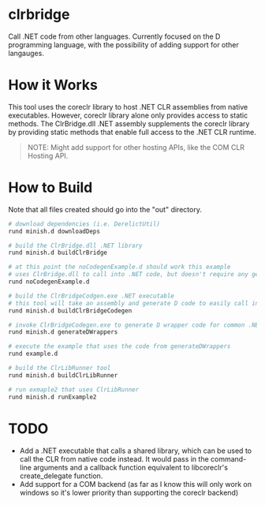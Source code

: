 # clrbridge

Call .NET code from other languages.  Currently focused on the D programming language, with the possibility of adding support for other langauges.

# How it Works

This tool uses the coreclr library to host .NET CLR assemblies from native executables. However, coreclr library alone only provides access to static methods. The ClrBridge.dll .NET assembly supplements the coreclr library by providing static methods that enable full access to the .NET CLR runtime.

> NOTE: Might add support for other hosting APIs, like the COM CLR Hosting API.

# How to Build

Note that all files created should go into the "out" directory.

```bash
# download dependencies (i.e. DerelictUtil)
rund minish.d downloadDeps

# build the ClrBridge.dll .NET library
rund minish.d buildClrBridge

# at this point the noCodegenExample.d should work this example
# uses ClrBridge.dll to call into .NET code, but doesn't require any generated code
rund noCodegenExample.d

# build the ClrBridgeCodgen.exe .NET executable
# this tool will take an assembly and generate D code to easily call into it
rund minish.d buildClrBridgeCodegen

# invoke ClrBridgeCodegen.exe to generate D wrapper code for common .NET libraries
rund minish.d generateDWrappers

# execute the example that uses the code from generateDWrappers
rund example.d

# build the ClrLibRunner tool
rund minish.d buildClrLibRunner

# run exmaple2 that uses ClrLibRunner
rund minish.d runExample2
```

# TODO

* Add a .NET executable that calls a shared library, which can be used to call the CLR from native code instead.  It would pass in the command-line arguments and a callback function equivalent to libcoreclr's create_delegate function.
* Add support for a COM backend (as far as I know this will only work on windows so it's lower priority than supporting the coreclr backend)
